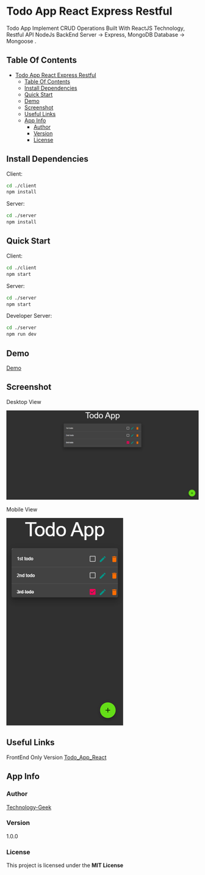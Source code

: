 ﻿# Todo App React Express Restful

Todo App Implement CRUD Operations Built With ReactJS Technology, Restful API NodeJs BackEnd Server -> Express, MongoDB Database -> Mongoose .

## Table Of Contents

- [Todo App React Express Restful](#todo-app-react-express-restful)
  - [Table Of Contents](#table-of-contents)
  - [Install Dependencies](#install-dependencies)
  - [Quick Start](#quick-start)
  - [Demo](#demo)
  - [Screenshot](#screenshot)
  - [Useful Links](#useful-links)
  - [App Info](#app-info)
    - [Author](#author)
    - [Version](#version)
    - [License](#license)

## Install Dependencies

Client:

```bash
cd ./client
npm install
```

Server:

```bash
cd ./server
npm install
```

## Quick Start

Client:

```bash
cd ./client
npm start
```

Server:

```bash
cd ./server
npm start
```

Developer Server:

```bash
cd ./server
npm run dev
```

## Demo

[Demo](https://github-todo-app-react-express-restful.herokuapp.com/)

## Screenshot

Desktop View

![screenshot.png](screenshot.png)

Mobile View

![screenshotMobile.png](screenshotMobile.png)

## Useful Links

FrontEnd Only Version [Todo_App_React](https://github.com/Technology-Geek/Todo_App_React)

## App Info

### Author

[Technology-Geek](https://github.com/Technology-Geek)

### Version

1.0.0

### License

This project is licensed under the **MIT License**

